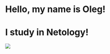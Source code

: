 # Hello, my name is Oleg!
# I  study in Netology!
![](https://sun9-25.userapi.com/impg/ODYQIEdoqA9QyUxEq4BYKdQhQZhFLoHnA_1i1w/Pypk0kRcQO8.jpg?size=1280x1207&quality=95&sign=9dca079ababfb99e22183ed90176bf1e&c_uniq_tag=fxuHbpuIDtCvVlu_7LdAPVGMalOBHc3kE2qP6LJkkXY&type=album)
